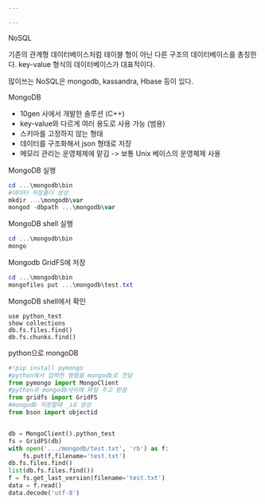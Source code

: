 ```yaml
---

---
```


NoSQL

기존의 관계형 데이터베이스처럼 테이블 형이 아닌 다른 구조의 데이터베이스를 총칭한다. key-value 형식의 데이터베이스가 대표적이다.

많이쓰는 NoSQL은 mongodb, kassandra, Hbase 등이 있다.



MongoDB

- 10gen 사에서 개발한 솔루션 (C++)
- key-value와 다르게 여러 용도로 사용 가능 (범용)
- 스키마를 고정하지 않는 형태
- 데이터를 구조화해서 json 형태로 저장
- 메모리 관리는 운영체제에 맡김 -> 보통 Unix 베이스의 운영체제 사용



MongoDB 실행

```powershell
cd ...\mongodb\bin
#데이터 저장폴더 생성
mkdir ...\mongodb\var
mongod -dbpath ...\mongodb\var
```

MongoDB shell 실행

```powershell
cd ...\mongodb\bin
mongo
```

Mongodb GridFS에 저장

```powershell
cd ...\mongodb\bin
mongofiles put ...\mongodb\test.txt
```

MongoDB shell에서 확인

```
use python_test
show collections
db.fs.files.find()
db.fs.chunks.find()
```

python으로 mongoDB

```python
#!pip install pymongo
#python에서 입력한 명령을 mongodb로 전달
from pymongo import MongoClient
#python과 mongodb사이에 파일 주고 받음
from gridfs import GridFS
#mongodb 저장할때 _id 생성
from bson import objectid


db = MongoClient().python_test
fs = GridFS(db)
with open('.../mongodb/test.txt', 'rb') as f:
    fs.put(f,filename='test.txt')
db.fs.files.find()
list(db.fs.files.find())
f = fs.get_last_version(filename='test.txt')
data = f.read()
data.decode('utf-8')
```

